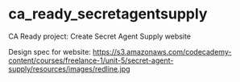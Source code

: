 # ca_ready_secretagentsupply
CA Ready project: Create Secret Agent Supply website

Design spec for website: 
https://s3.amazonaws.com/codecademy-content/courses/freelance-1/unit-5/secret-agent-supply/resources/images/redline.jpg
